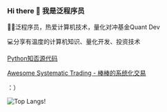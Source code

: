 ### Hi there 👋 我是泛程序员

👨‍💻泛程序员，热爱计算机技术，量化对冲基金Quant Dev

💻分享有温度的计算机知识、量化开发、投资技术

[Python知否源代码](https://github.com/wangzhe3224/Python-zhifou)

[Awesome Systematic Trading - 棒棒的系统化交易](https://github.com/wangzhe3224/awesome-systematic-trading)

：）

![Top Langs](https://github-readme-stats.vercel.app/api/top-langs/?username=wangzhe3224&hide=Jupyter%20Notebook,C++,Fortran,HTML,JavaScript,Cpp,Stylus，Groff,groff,assembly,Stylus,makefile&langs_count=5)!

